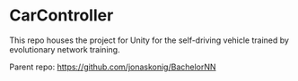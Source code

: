 # CarController
This repo houses the project for Unity for the self-driving vehicle trained by evolutionary network training.

Parent repo: https://github.com/jonaskonig/BachelorNN
